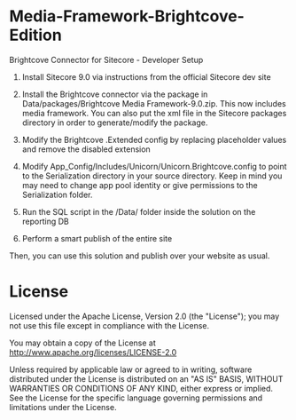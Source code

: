 # Media-Framework-Brightcove-Edition
Brightcove Connector for Sitecore - Developer Setup

1) Install Sitecore 9.0 via instructions from the official Sitecore dev site
 
2) Install the Brightcove connector via the package in Data/packages/Brightcove Media Framework-9.0.zip. This now includes media framework. You can also put the xml file in the Sitecore packages directory in order to generate/modify the package.

3) Modify the Brightcove .Extended config by replacing placeholder values and remove the disabled extension

4) Modify App_Config/Includes/Unicorn/Unicorn.Brightcove.config to point to the Serialization directory in your source directory. Keep in mind you may need to change app pool identity or give permissions to the Serialization folder.

5) Run the SQL script in the /Data/ folder inside the solution on the reporting DB

6) Perform a smart publish of the entire site

Then, you can use this solution and publish over your website as usual.

# License

Licensed under the Apache License, Version 2.0 (the "License"); you may not use this file except in compliance with the License.

You may obtain a copy of the License at http://www.apache.org/licenses/LICENSE-2.0

Unless required by applicable law or agreed to in writing, software distributed under the License is distributed on an "AS IS" BASIS, WITHOUT WARRANTIES OR CONDITIONS OF ANY KIND, either express or implied. See the License for the specific language governing permissions and limitations under the License.
